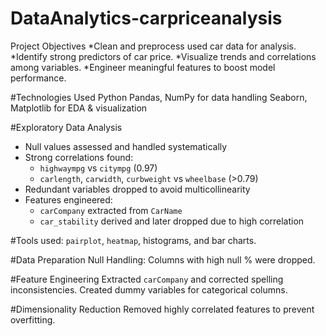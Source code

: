 # DataAnalytics-carpriceanalysis

Project Objectives
*Clean and preprocess used car data for analysis.
*Identify strong predictors of car price.
*Visualize trends and correlations among variables.
*Engineer meaningful features to boost model performance.


#Technologies Used
 Python
 Pandas, NumPy for data handling
 Seaborn, Matplotlib for EDA & visualization
  
#Exploratory Data Analysis
- Null values assessed and handled systematically
- Strong correlations found:
  - `highwaympg` vs `citympg` (0.97)
  - `carlength`, `carwidth`, `curbweight` vs `wheelbase` (>0.79)
- Redundant variables dropped to avoid multicollinearity
- Features engineered:
  - `carCompany` extracted from `CarName`
  - `car_stability` derived and later dropped due to high correlation

 #Tools used: `pairplot`, `heatmap`, histograms, and bar charts.

#Data Preparation
Null Handling: Columns with high null % were dropped.

#Feature Engineering
Extracted `carCompany` and corrected spelling inconsistencies.
Created dummy variables for categorical columns.

#Dimensionality Reduction
Removed highly correlated features to prevent overfitting.



